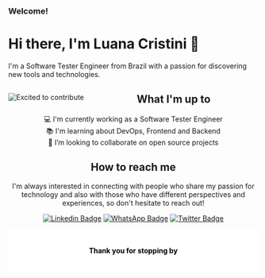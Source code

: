 ### Welcome!

# Hi there, I'm Luana Cristini 👋

I'm a Software Tester Engineer from Brazil with a passion for discovering new tools and technologies.

<div style="text-align:center">
<img src="https://media.giphy.com/media/vWst8QUOKAot6MHEZe/giphy.gif" alt="Excited to contribute" style="float:left; margin-right:10px;">

## What I'm up to

💻 I'm currently working as a Software Tester Engineer <br>
📚 I'm learning about DevOps, Frontend and Backend <br>
👯 I’m looking to collaborate on open source projects <br>

## How to reach me

I'm always interested in connecting with people who share my passion for technology and also with those who have different perspectives and experiences, so don't hesitate to reach out! 
<br>

[![Linkedin Badge](	https://img.shields.io/badge/LinkedIn-0077B5?style=for-the-badge&logo=linkedin&logoColor=white&link=https://www.linkedin.com/in/luanacristini/)](https://www.linkedin.com/in/luanacristini/)
[![WhatsApp Badge](	https://img.shields.io/badge/WhatsApp-25D366?style=for-the-badge&logo=whatsapp&logoColor=white&link=https://api.whatsapp.com/send?phone=5547988835413)](https://api.whatsapp.com/send?phone=5547988835413)
[![Twitter Badge](https://img.shields.io/badge/Twitter-1DA1F2?style=for-the-badge&logo=twitter&logoColor=white&link=https://twitter.com/whothefisluana)](https://twitter.com/whothefisluana)
<br>

<div style="background-color: #fff; color: #000; padding: 20px;">
  <p style="text-align: center; font-size:14px"><strong>Thank you for stopping by</strong></p>
</div>
